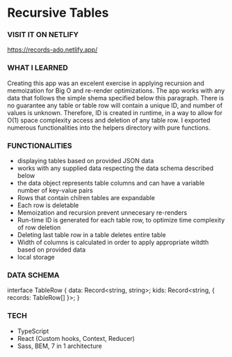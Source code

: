 # Recursive Tables

### VISIT IT ON NETLIFY
https://records-ado.netlify.app/

### WHAT I LEARNED
Creating this app was an excelent exercise in applying recursion and memoization for Big O and re-render optimizations. The app works with any data that follows the simple shema specified below this paragraph. There is no guarantee any table or table row will contain a unique ID, and number of values is unknown. Therefore, ID is created in runtime, in a way to allow for O(1) space complexity access and deletion of any table row. I exported numerous functionalities into the helpers directory with pure functions.

### FUNCTIONALITIES
* displaying tables based on provided JSON data
* works with any supplied data respecting the data schema described below
* the data object represents table columns and can have a variable number of key-value pairs
* Rows that contain chilren tables are expandable
* Each row is deletable
* Memoization and recursion prevent unnecesary re-renders
* Run-time ID is generated for each table row, to optimize time complexity of row deletion
* Deleting last table row in a table deletes entire table
* Width of columns is calculated in order to apply appropriate witdth based on provided data
* local storage

### DATA SCHEMA
interface TableRow {
  data: Record<string, string>;
  kids: Record<string, { records: TableRow[] }>;
}

### TECH
* TypeScript
* React (Custom hooks, Context, Reducer)
* Sass, BEM, 7 in 1 architecture